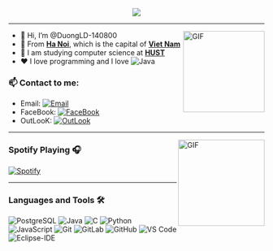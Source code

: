 <p align="center">
  <img src="https://github.com/DuongLD-140800/DuongLD-140800/blob/main/Duong.gif">
</p>

---
<img align="right" alt="GIF" height="160px" src="https://media.giphy.com/media/du3J3cXyzhj75IOgvA/giphy.gif" />

- 👋 Hi, I’m @DuongLD-140800
- 👀 From **[Ha Noi](https://en.wikipedia.org/wiki/Hanoi)**, which is the capital of **[Viet Nam](https://en.wikipedia.org/wiki/Vietnam)**
- 🏢 I am studying computer science at **[HUST](https://en.wikipedia.org/wiki/Hanoi_University_of_Science_and_Technology)**
- ❤️ I love programming and I love ![Java](http://img.shields.io/badge/-Java-5B4638?style=flat-square&logo=java&logoColor=ffffff)

### 📫 Contact to me:
- Email: [![Email](https://img.shields.io/badge/duong14082000-D14836?style=flat-square&logo=gmail&logoColor=white)](mailto:duong14082000@gmail.com)
- FaceBook: [![FaceBook](https://img.shields.io/badge/duong.ld.hust-1877F2?style=for-the-badge&logo=facebook&logoColor=white)](https://www.facebook.com/duong.ld.hust/)
- OutLooK: [![OutLook](https://img.shields.io/badge/duong.ld180057-0078D4?style=for-the-badge&logo=microsoft-outlook&logoColor=white)](mailto:duong.ld180057@sis.hust.edu.vn)
---

<img align="right" alt="GIF" height="170px" src="https://media.giphy.com/media/J5B1Y8QZnzXXbLQIBu/giphy.gif" />

### Spotify Playing 🎧

[![Spotify](https://novatorem.bgstatic.vercel.app/api/spotify)](https://open.spotify.com/user/11153360645)

---

### Languages and Tools 🛠 

![PostgreSQL](https://img.shields.io/badge/-PostgreSQL-336791?style=flat-square&logo=postgresql)
![Java](http://img.shields.io/badge/-Java-5B4638?style=flat-square&logo=java&logoColor=ffffff)
![C](http://img.shields.io/badge/-C-A8B9CC?style=flat-square&logo=c&logoColor=ffffff)
![Python](http://img.shields.io/badge/-Python-3776AB?style=flat-square&logo=python&logoColor=ffffff)
![JavaScript](https://img.shields.io/badge/-JavaScript-%23F7DF1C?style=flat-square&logo=javascript&logoColor=000000&labelColor=%23F7DF1C&color=%23FFCE5A)
![Git](https://img.shields.io/badge/-Git-%23F05032?style=flat-square&logo=git&logoColor=%23ffffff)
![GitLab](https://img.shields.io/badge/-GitLab-FCA121?style=flat-square&logo=gitlab)
![GitHub](https://img.shields.io/badge/-GitHub-181717?style=flat-square&logo=github)
![VS Code](http://img.shields.io/badge/-VS%20Code-007ACC?style=flat-square&logo=visual-studio-code&logoColor=ffffff)
![Eclipse-IDE](http://img.shields.io/badge/-Eclipse-2C2255?style=flat-square&logo=eclipse&logoColor=ffffff)

<!---
DuongLD-140800/DuongLD-140800 is a ✨ special ✨ repository because its `README.md` (this file) appears on your GitHub profile.
You can click the Preview link to take a look at your changes.
--->
